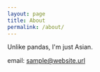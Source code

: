 ```yaml
---
layout: page
title: About
permalink: /about/
---
```


Unlike pandas, I'm just Asian.

email: sample@website.url
